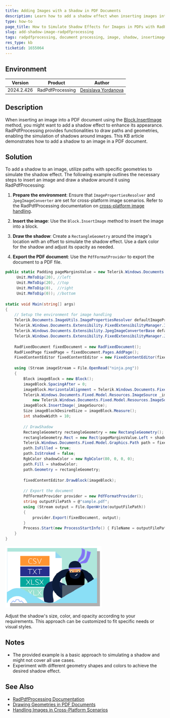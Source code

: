```yaml
---
title: Adding Images with a Shadow in PDF Documents
description: Learn how to add a shadow effect when inserting images into PDF documents using RadPdfProcessing.
type: how-to
page_title: How to Simulate Shadow Effects for Images in PDFs with RadPdfProcessing
slug: add-shadow-image-radpdfprocessing
tags: radpdfprocessing, document processing, image, shadow, insertimage, path, geometry
res_type: kb
ticketid: 1655064
---
```


## Environment

| Version | Product | Author | 
| --- | --- | ---- | 
| 2024.2.426| RadPdfProcessing |[Desislava Yordanova](https://www.telerik.com/blogs/author/desislava-yordanova)| 

## Description

When inserting an image into a PDF document using the [Block.InsertImage](https://docs.telerik.com/devtools/document-processing/libraries/radpdfprocessing/model/path) method, you might want to add a shadow effect to enhance its appearance. RadPdfProcessing provides functionalities to draw paths and geometries, enabling the simulation of shadows around images. This KB article demonstrates how to add a shadow to an image in a PDF document.

## Solution

To add a shadow to an image, utilize paths with specific geometries to simulate the shadow effect. The following example outlines the necessary steps to insert an image and draw a shadow around it using RadPdfProcessing:

1. **Prepare the environment**: Ensure that `ImagePropertiesResolver` and `JpegImageConverter` are set for cross-platform image scenarios. Refer to the RadPdfProcessing documentation on [cross-platform image handling](https://docs.telerik.com/devtools/document-processing/libraries/radpdfprocessing/cross-platform/images).

2. **Insert the image**: Use the `Block.InsertImage` method to insert the image into a block.

3. **Draw the shadow**: Create a `RectangleGeometry` around the image's location with an offset to simulate the shadow effect. Use a dark color for the shadow and adjust its opacity as needed.

4. **Export the PDF document**: Use the `PdfFormatProvider` to export the document to a PDF file.

```csharp
public static Padding pageMarginsValue = new Telerik.Windows.Documents.Primitives.Padding(
     Unit.MmToDip(20), //left
     Unit.MmToDip(20), //top
     Unit.MmToDip(0),  //right
     Unit.MmToDip(0)); //bottom

static void Main(string[] args)
{
    // Setup the environment for image handling
    Telerik.Documents.ImageUtils.ImagePropertiesResolver defaultImagePropertiesResolver = new Telerik.Documents.ImageUtils.ImagePropertiesResolver();
    Telerik.Windows.Documents.Extensibility.FixedExtensibilityManager.ImagePropertiesResolver = defaultImagePropertiesResolver;
    Telerik.Windows.Documents.Extensibility.JpegImageConverterBase defaultJpegImageConverter = new Telerik.Documents.ImageUtils.JpegImageConverter();
    Telerik.Windows.Documents.Extensibility.FixedExtensibilityManager.JpegImageConverter = defaultJpegImageConverter;

    RadFixedDocument fixedDocument = new RadFixedDocument();
    RadFixedPage fixedPage = fixedDocument.Pages.AddPage();
    FixedContentEditor fixedContentEditor = new FixedContentEditor(fixedPage);

    using (Stream imageStream = File.OpenRead("ninja.png"))
    {
        Block imageBlock = new Block();
        imageBlock.SpacingAfter = 0;
        imageBlock.HorizontalAlignment = Telerik.Windows.Documents.Fixed.Model.Editing.Flow.HorizontalAlignment.Center;
        Telerik.Windows.Documents.Fixed.Model.Resources.ImageSource _imageSource =
            new Telerik.Windows.Documents.Fixed.Model.Resources.ImageSource(imageStream);
        imageBlock.InsertImage(_imageSource);
        Size imageBlockDesiredSize = imageBlock.Measure();
        int shadowWidth = 10;

        // DrawShadow
        RectangleGeometry rectangleGeometry = new RectangleGeometry();
        rectangleGeometry.Rect = new Rect(pageMarginsValue.Left + shadowWidth, pageMarginsValue.Top + shadowWidth, imageBlockDesiredSize.Width, imageBlockDesiredSize.Height);
        Telerik.Windows.Documents.Fixed.Model.Graphics.Path path = fixedPage.Content.AddPath();
        path.IsFilled = true;
        path.IsStroked = false;
        RgbColor shadowColor = new RgbColor(80, 0, 0, 0);
        path.Fill = shadowColor;
        path.Geometry = rectangleGeometry;
                 
        fixedContentEditor.DrawBlock(imageBlock);                     

        // Export the document
        PdfFormatProvider provider = new PdfFormatProvider();
        string outputFilePath = @"sample.pdf";
        using (Stream output = File.OpenWrite(outputFilePath))
        {
            provider.Export(fixedDocument, output);
        }
        Process.Start(new ProcessStartInfo() { FileName = outputFilePath, UseShellExecute = true });
    } 
}
```
 ![Image Shadon in PDF](images/image-shadow-pdf.png)  

Adjust the shadow's size, color, and opacity according to your requirements. This approach can be customized to fit specific needs or visual styles.

## Notes

- The provided example is a basic approach to simulating a shadow and might not cover all use cases.
- Experiment with different geometry shapes and colors to achieve the desired shadow effect.

## See Also

- [RadPdfProcessing Documentation](https://docs.telerik.com/devtools/document-processing/libraries/radpdfprocessing/overview)
- [Drawing Geometries in PDF Documents](https://docs.telerik.com/devtools/document-processing/libraries/radpdfprocessing/editing/fixedcontenteditor#inserting-geometries)
- [Handling Images in Cross-Platform Scenarios](https://docs.telerik.com/devtools/document-processing/libraries/radpdfprocessing/cross-platform/images)
